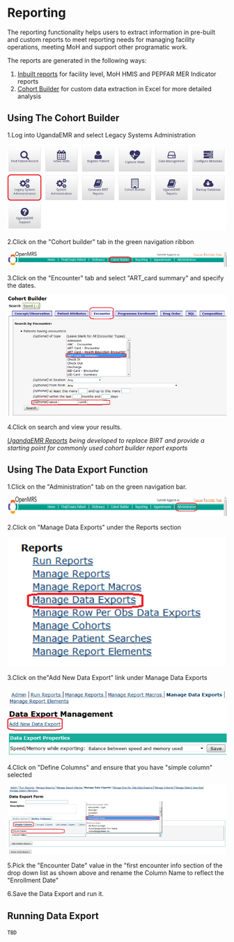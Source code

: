 # Reporting

The reporting functionality helps users to extract information in pre-built and custom reports to meet reporting needs for managing facility operations, meeting MoH and support other programatic work.

The reports are generated in the following ways:

1. [Inbuilt reports](ugandaemr_reports.md) for facility level, MoH HMIS and PEPFAR MER Indicator reports 
2. [Cohort Builder](reporting_cohort_builder.md) for custom data extraction in Excel for more detailed analysis

## Using The Cohort Builder

1.Log into UgandaEMR and select Legacy Systems Administration

![Cohort Builder Login](../images/cohort_builder_Loginto_UgandaEMR%20.png)

2.Click on the "Cohort builder" tab in the green navigation ribbon

![Click Cohort Builder](../images/click_on_cohortbuilder.png)

3.Click on the "Encounter" tab and select "ART\_card summary" and specify the dates.

![Click Encounter Tab](../images/click_on_cohortbuilder_tab.png)

4.Click on search and view your results.

[_UgandaEMR Reports_](ugandaemr_reports.md) _being developed to replace BIRT and provide a starting point for commonly used cohort builder report exports_

## Using The Data Export Function

1.Click on the "Administration" tab on the green navigation bar.

![Click Addministration Bar](../images/click_on_administrator_navigation_bar.png)

2.Click on "Manage Data Exports" under the Reports section

![Manage Data Exports](../images/manage_data_exports.png)

3.Click on the"Add New Data Export" link under Manage Data Exports

![Add New DataExport](../images/add_new_dataexport.png)

4.Click on "Define Columns" and ensure that you have "simple column" selected

![Click Define Columns](../images/click_on_define_columns.png)

5.Pick the "Encounter Date" value in the "first encounter info section of the drop down list as shown above and rename the Column Name to reflect the "Enrollment Date"

6.Save the Data Export and run it.

## Running Data Export

```text
TBD
```

